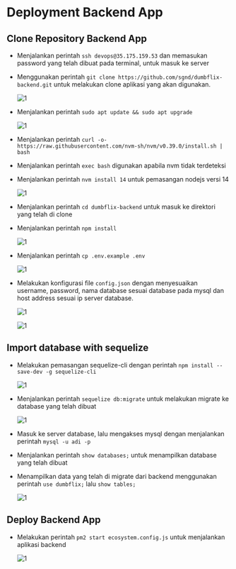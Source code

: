 # Deployment Backend App

## Clone Repository Backend App

- Menjalankan perintah `ssh devops@35.175.159.53` dan memasukan password yang telah dibuat pada terminal, untuk masuk ke server
- Menggunakan perintah `git clone https://github.com/sgnd/dumbflix-backend.git` untuk melakukan clone aplikasi yang akan digunakan.

  ![1](assets/deploy-1.png)

- Menjalankan perintah `sudo apt update && sudo apt upgrade`

  ![1](assets/deploy-2.png)

- Menjalankan perintah `curl -o- https://raw.githubusercontent.com/nvm-sh/nvm/v0.39.0/install.sh | bash`
- Menjalankan perintah `exec bash` digunakan apabila nvm tidak terdeteksi
- Menjalankan perintah `nvm install 14` untuk pemasangan nodejs versi 14

  ![1](assets/deploy-4.png)

- Menjalankan perintah `cd dumbflix-backend` untuk masuk ke direktori yang telah di clone
- Menjalankan perintah `npm install`

  ![1](assets/deploy-5.png)

- Menjalankan perintah `cp .env.example .env`

  ![1](assets/deploy-3.png)

- Melakukan konfigurasi file `config.json` dengan menyesuaikan username, password, nama database sesuai database pada mysql dan host address sesuai ip server database.

  ![1](assets/deploy-7.png)

  ![1](assets/deploy-8.png)

## Import database with sequelize

- Melakukan pemasangan sequelize-cli dengan perintah `npm install --save-dev -g sequelize-cli`

  ![1](assets/deploy-6.png)

- Menjalankan perintah `sequelize db:migrate` untuk melakukan migrate ke database yang telah dibuat

  ![1](assets/deploy-9.png)

- Masuk ke server database, lalu mengakses mysql dengan menjalankan perintah `mysql -u adi -p`
- Menjalankan perintah `show databases;` untuk menampilkan database yang telah dibuat
- Menampilkan data yang telah di migrate dari backend menggunakan perintah `use dumbflix;` lalu `show tables;`

  ![1](assets/deploy-10.png)

## Deploy Backend App

- Melakukan perintah `pm2 start ecosystem.config.js` untuk menjalankan aplikasi backend

  ![1](assets/deploy-11.png)

